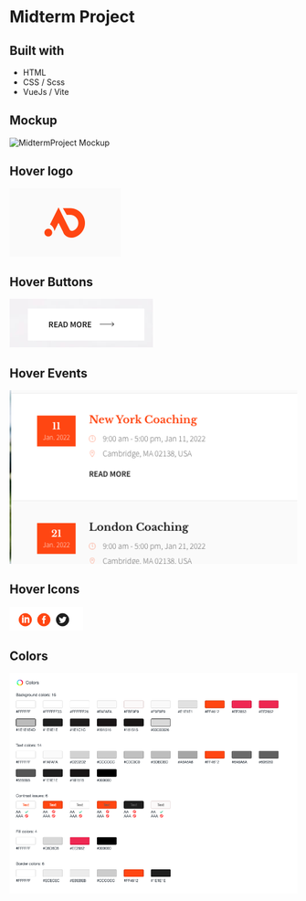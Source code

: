 # Midterm Project

## Built with  

- HTML
- CSS / Scss
- VueJs / Vite

## Mockup  

![MidtermProject Mockup](/public/screencapture.png)

## Hover logo

![Hover Logo](/public/hover-logo.png)

## Hover Buttons

![Hover Arrow Buttons](/public/hover-btn-arrow.png)

## Hover Events

![Hover Events](/public/hover-event.png)

## Hover Icons

![Hover Icon](/public/hover-icon.png)

## Colors

![Colors](/public/colors.png)

